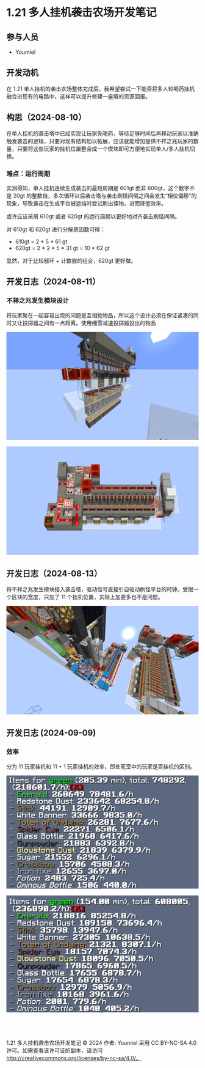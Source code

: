# 1.21 多人挂机袭击农场开发笔记

## 参与人员

- Youmiel

## 开发动机

在 1.21 单人挂机的袭击农场整体完成后，我希望尝试一下能否将多人轮喝药挂机融合进现有的电路中，这样可以提升修建一座塔的资源回报。

## 构思（2024-08-10）

在单人挂机的袭击塔中已经实现让玩家先喝药，等待足够时间后再移动玩家以准确触发袭击的逻辑，只要对现有结构加以拓展，应该就能增加提供不祥之兆玩家的数量，只要将这些玩家的挂机位置整合成一个模块即可方便地实现单人/多人挂机切换。

### 难点：运行周期

实测得知，单人挂机连续生成袭击的最短周期是 601gt 而非 600gt，这个数字不是 20gt 的整数倍，多次循环以后袭击塔与袭击刷怪间隔之间会发生“相位偏移”的现象，导致袭击在生成平台被遮挡时尝试刷出怪物，进而降低效率。

或许应该采用 610gt 或者 620gt 的运行周期以更好地对齐袭击刷怪间隔。

对 610gt 和 620gt 进行分解质因数可得：
- 610gt = 2 * 5 * 61 gt
- 620gt = 2 * 2 * 5 * 31 gt = 10 * 62 gt

显然，对于比较器环 + 计数器的组合，620gt 更好做。


## 开发日志（2024-08-11）

### 不祥之兆发生模块设计

将玩家聚在一起容易出现的问题是互相抢物品，所以这个设计必须在保证紧凑的同时又让投掷器之间有一点距离。使用细雪减速投掷器投出的物品

![2024-08-11_03.07.53](img/multiplayer_raid_farm/2024-08-11_03.07.53.png)

![2024-08-11_03.08.28](img/multiplayer_raid_farm/2024-08-11_03.08.28.png)


## 开发日志（2024-08-13）

将不祥之兆发生模块接入袭击塔，驱动信号直接引自驱动刷怪平台的时钟。受限一个区块的宽度，只加了 11 个挂机位置，实际上加更多也不是问题。

![Alt text](img/multiplayer_raid_farm/2024-08-14_02.49.13.png)

## 开发日志 (2024-09-09)

### 效率

分为 11 玩家挂机和 11 + 1 玩家挂机的效率，即处死室中的玩家是否挂机的区别。

![11](./img/multiplayer_raid_farm/rate_1.png)

![11 + 1](./img/multiplayer_raid_farm/rate_2.png)
<br>
<br>
<br>
<br>

1.21 多人挂机袭击农场开发笔记 © 2024 作者: Youmiel 采用 CC BY-NC-SA 4.0 许可。如需查看该许可证的副本，请访问 http://creativecommons.org/licenses/by-nc-sa/4.0/。